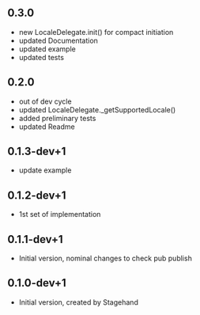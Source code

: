 ## 0.3.0

- new LocaleDelegate.init() for compact initiation
- updated Documentation
- updated example
- updated tests

## 0.2.0

- out of dev cycle
- updated LocaleDelegate.\_getSupportedLocale()
- added preliminary tests
- updated Readme

## 0.1.3-dev+1

- update example

## 0.1.2-dev+1

- 1st set of implementation

## 0.1.1-dev+1

- Initial version, nominal changes to check pub publish

## 0.1.0-dev+1

- Initial version, created by Stagehand
